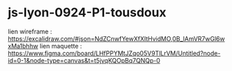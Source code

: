 # js-lyon-0924-P1-tousdoux
lien wireframe : https://excalidraw.com/#json=NdZCnwfYewXfXItHvidMO,0B_lAmVR7wGl6wxMa1bhhw
lien maquette : https://www.figma.com/board/LHfPPYMtJZqo05V9TlLrVM/Untitled?node-id=0-1&node-type=canvas&t=t5jvqKQOpBq7QNQp-0
